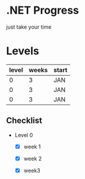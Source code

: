 ﻿# .NET Progress
just take your time
# Levels

|level|weeks| start |
|--|--|--|
| 0 |3  | JAN|
| 0 |3  | JAN|
| 0 |3  | JAN|


## Checklist

 - Level 0
	 - [x] week 1
	 - [x] week 2
	 - [x] week3

